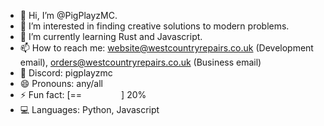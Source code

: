 - 👋 Hi, I’m @PigPlayzMC.
- 👀 I’m interested in finding creative solutions to modern problems.
- 🌱 I’m currently learning Rust and Javascript.
- 📫 How to reach me: website@westcountryrepairs.co.uk (Development email), orders@westcountryrepairs.co.uk (Business email)
- 💬 Discord: pigplayzmc
- 😄 Pronouns: any/all
- ⚡ Fun fact: [==‎ ‎ ‎ ‎ ‎ ‎ ‎ ‎ ‎ ‎ ‎ ‎ ‎ ‎ ‎ ‎ ] 20%
- 💻 Languages: Python, Javascript

<!---
PigPlayzMC/PigPlayzMC is a ✨ special ✨ repository because its `README.md` (this file) appears on your GitHub profile.
You can click the Preview link to take a look at your changes.
--->
